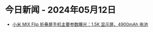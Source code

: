 # 今日新闻 - 2024年05月12日
- [小米 MIX Flip 折叠屏手机主要参数曝光：1.5K 显示屏、4900mAh 电池](https://www.ithome.com/0/767/232.htm)
